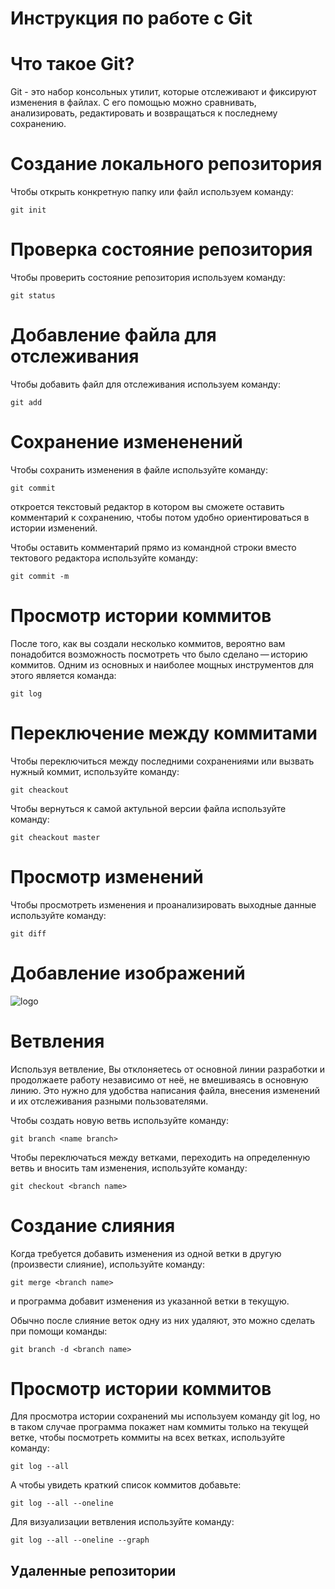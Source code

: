 # **Инструкция по работе с Git**

# Что такое Git?

Git - это набор консольных утилит, которые отслеживают и фиксируют изменения в файлах. С его помощью можно сравнивать, анализировать, редактировать и возвращаться к последнему сохранению.

# Cоздание локального репозитория

Чтобы открыть конкретную папку или файл используем команду:

    git init

# Проверка состояние репозитория

Чтобы проверить состояние репозитория используем команду:

    git status
    
# Добавление файла для отслеживания

Чтобы добавить файл для отслеживания используем команду:

    git add

# Сохранение измененений 

Чтобы сохранить изменения в файле используйте команду:

    git commit

откроется текстовый редактор в котором вы сможете оставить комментарий к сохранению, чтобы потом удобно ориентироваться в истории изменений.

Чтобы оставить комментарий прямо из командной строки вместо тектового редактора используйте команду:

    git commit -m

# Просмотр истории коммитов

После того, как вы создали несколько коммитов, вероятно вам понадобится возможность посмотреть что было сделано — историю коммитов. Одним из основных и наиболее мощных инструментов для этого является команда:

    git log

# Переключение между коммитами

Чтобы переключиться между последними сохранениями или вызвать нужный коммит, используйте команду:

    git cheackout

Чтобы вернуться к самой актульной версии файла используйте команду:

    git cheackout master

# Просмотр изменений

Чтобы просмотреть изменения и проанализировать выходные данные используйте команду:

    git diff

# Добавление изображений

![logo](git.jpg)

# Ветвления

Используя ветвление, Вы отклоняетесь от основной линии разработки и продолжаете работу независимо от неё, не вмешиваясь в основную линию. Это нужно для удобства написания файла, внесения изменений и их отслеживания разными пользователями.

Чтобы создать новую ветвь используйте команду:

    git branch <name branch>

Чтобы переключаться между ветками, переходить на определенную ветвь и вносить там изменения, используйте команду:

    git checkout <branch name>

# Cоздание слияния

Когда требуется добавить изменения из одной ветки в другую (произвести слияние), используйте команду:

    git merge <branch name>

и программа добавит изменения из указанной ветки в текущую.

 Обычно после слияние веток одну из них удаляют, это можно сделать при помощи команды:

    git branch -d <branch name>

# Просмотр истории коммитов

Для просмотра истории сохранений мы используем команду git log, но в таком случае программа покажет нам коммиты только на текущей ветке, чтобы посмотреть коммиты на всех ветках, используйте команду:

    git log --all

А чтобы увидеть краткий список коммитов добавьте:

    git log --all --oneline

Для визуализации ветвления используйте команду:

    git log --all --oneline --graph

## Удаленные репозитории
